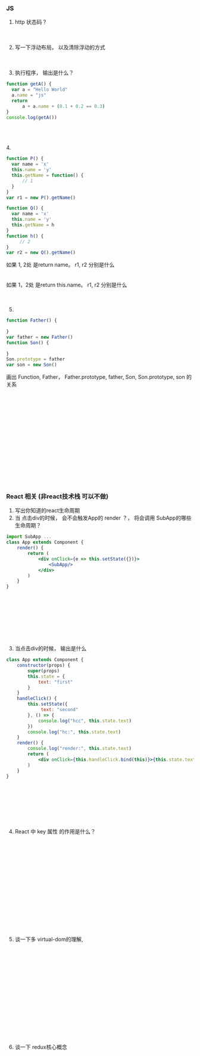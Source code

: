 ### JS
1. http 状态码？
<br/><br/><br/>
2. 写一下浮动布局， 以及清除浮动的方式
<br/><br/><br/>

3. 执行程序， 输出是什么？
```javascript 1.7
function getA() {
  var a = "Hello World"
  a.name = "js"
  return 
      a + a.name + (0.1 + 0.2 == 0.3)
}
console.log(getA())
```
<br/><br/><br/>
4. 
```javascript 1.7
function P() {
  var name = 'x'
  this.name = 'y'
  this.getName = function() {
      // 1 
  }
}
var r1 = new P().getName()

function Q() {
  var name = 'x'
  this.name = 'y'
  this.getName = h
}
function h() {
     // 2
}
var r2 = new Q().getName()
```
如果 1, 2处 是return name。  r1, r2 分别是什么
<br/><br/><br/>
如果 1，2处 是return this.name。  r1, r2 分别是什么
<br/><br/><br/>

5. 
```javascript 1.7
function Father() {
  
}
var father = new Father()
function Son() {
  
}
Son.prototype = father
var son = new Son()
```
画出   Function, Father， Father.prototype, father, Son, Son.prototype, son 的关系
<br/><br/><br/><br/><br/><br/><br/><br/><br/><br/><br/><br/><br/><br/><br/><br/>


### React 相关 (非react技术栈 可以不做)
1. 写出你知道的react生命周期
2. 当 点击div的时候， 会不会触发App的 render ？， 将会调用 SubApp的哪些生命周期？
```jsx harmony
import SubApp ...
class App extends Component {
    render() {
        return (
            <div onClick={e => this.setState({})}>
                <SubApp/>
            </div>
        )
    }
}
```
<br/><br/><br/><br/><br/><br/><br/>

3. 当点击div的时候， 输出是什么
```jsx harmony
class App extends Component {
    constructor(props) {
        super(props)
        this.state = {
            text: "first"
        }
    }
    handleClick() {
        this.setState({
             text: "second"
        }, () => {
            console.log("hcc", this.state.text)
        })
        console.log("hc:", this.state.text)
    }
    render() {
        console.log("render:", this.state.text)
        return (
            <div onClick={this.handleClick.bind(this)}>{this.state.text}</div>
        )
    }
}
```
<br/><br/><br/><br/><br/><br/>


4. React 中 key 属性 的作用是什么？
<br/><br/><br/><br/><br/><br/><br/><br/><br/><br/><br/><br/><br/><br/><br/><br/>






5. 谈一下多 virtual-dom的理解,
<br/><br/><br/><br/><br/><br/><br/><br/><br/><br/><br/><br/><br/><br/><br/><br/>





6. 谈一下 redux核心概念
<br/><br/><br/><br/><br/><br/><br/><br/><br/><br/><br/><br/><br/><br/><br/><br/>
